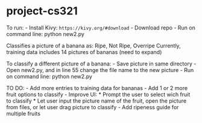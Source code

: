# project-cs321


To run:
    - Install Kivy: `https://kivy.org/#download`
    - Download repo
    - Run on command line: python new2.py
  
Classifies a picture of a banana as: Ripe, Not Ripe, Overripe
Currently, training data includes 14 pictures of bananas (need to expand)

To classify a different picture of a banana:
    - Save picture in same directory
    - Open new2.py, and in line 55 change the file name to the new picture
    - Run on command line: python new2.py
    
    
TO DO:
    - Add more entries to training data for bananas
    - Add 1 or 2 more fruit options to classify
    - Improve UI:
        * Prompt the user to select wich fruit to classify
        * Let user input the picture name of the fruit, open the picture from files, or let user drag picture to classify
    - Add ripeness guide for multiple fruits
    
